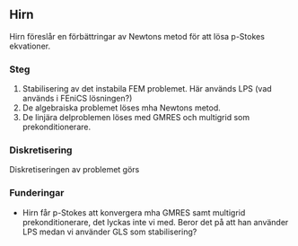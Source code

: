## Hirn

Hirn föreslår en förbättringar av Newtons metod för att lösa p-Stokes ekvationer. 

### Steg

1. Stabilisering av det instabila FEM problemet. Här används LPS (vad används i FEniCS lösningen?)
2. De algebraiska problemet löses mha Newtons metod.
3. De linjära delproblemen löses med GMRES och multigrid som prekonditionerare. 

### Diskretisering

Diskretiseringen av problemet görs 


### Funderingar

* Hirn får p-Stokes att konvergera mha GMRES samt multigrid prekonditionerare, det lyckas inte vi med. Beror det på att han använder LPS medan vi använder GLS som stabilisering?
